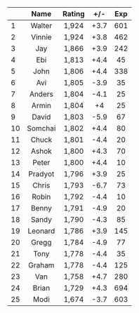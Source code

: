 | |Name|Rating|+/-|Exp|
|-|:--:|:----:|:-:|:-:|
|1|Walter|1,924|+3.7|601|
|2|Vinnie|1,924|+3.8|462|
|3|Jay|1,866|+3.9|242|
|4|Ebi|1,813|+4.4|45|
|5|John|1,806|+4.4|338|
|6|Avi|1,805|-3.9|35|
|7|Anders|1,804|-4.1|25|
|8|Armin|1,804|+4|25|
|9|David|1,803|-5.9|67|
|10|Somchai|1,802|+4.4|80|
|11|Chuck|1,801|-4.4|20|
|12|Ashok|1,800|+4.3|70|
|13|Peter|1,800|+4.4|10|
|14|Pradyot|1,796|+3.9|25|
|15|Chris|1,793|-6.7|73|
|16|Robin|1,792|-4.4|10|
|17|Benny|1,791|-4.9|20|
|18|Sandy|1,790|-4.3|85|
|19|Leonard|1,786|+3.9|145|
|20|Gregg|1,784|-4.9|77|
|21|Tony|1,778|-4.4|35|
|22|Graham|1,778|-4.4|125|
|23|Van|1,758|+4.7|280|
|24|Brian|1,729|+4.3|694|
|25|Modi|1,674|-3.7|603|
